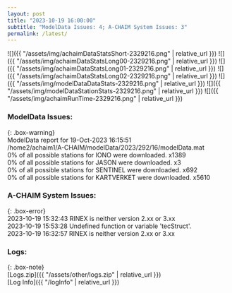 ```yaml
---
layout: post
title: "2023-10-19 16:00:00"
subtitle: "ModelData Issues: 4; A-CHAIM System Issues: 3"
permalink: /latest/
---
```


![]({{ "/assets/img/achaimDataStatsShort-2329216.png" | relative_url }})
![]({{ "/assets/img/achaimDataStatsLong00-2329216.png" | relative_url }})
![]({{ "/assets/img/achaimDataStatsLong01-2329216.png" | relative_url }})
![]({{ "/assets/img/achaimDataStatsLong02-2329216.png" | relative_url }})
![]({{ "/assets/img/modelDataDataStats-2329216.png" | relative_url }})
![]({{ "/assets/img/modelDataStationStats-2329216.png" | relative_url }})
![]({{ "/assets/img/achaimRunTime-2329216.png" | relative_url }})


### ModelData Issues:  
  
{: .box-warning}  
 ModelData report for 19-Oct-2023 16:15:51   
 /home2/achaim1/A-CHAIM/modelData/2023/292/16/modelData.mat   
 0% of all possible stations for IONO were downloaded. x1389   
 0% of all possible stations for JASON were downloaded. x3   
 0% of all possible stations for SENTINEL were downloaded. x692   
 0% of all possible stations for KARTVERKET were downloaded. x5610   
  
### A-CHAIM System Issues:  
  
{: .box-error}  
2023-10-19 15:32:43 RINEX is neither version 2.xx or 3.xx  
2023-10-19 15:53:28 Undefined function or variable 'tecStruct'.  
2023-10-19 16:32:57 RINEX is neither version 2.xx or 3.xx  

### Logs:  
  
{: .box-note}  
[Logs.zip]({{ "/assets/other/logs.zip" | relative_url }})  
[Log Info]({{ "/logInfo" | relative_url }})  
